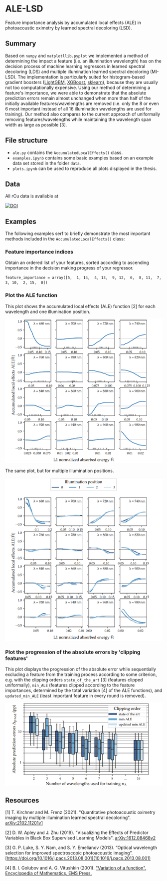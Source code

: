 # ALE-LSD
Feature importance analysis by accumulated local effects (ALE) in photoacoustic oximetry by learned spectral decoloring (LSD).
## Summary
Based on `numpy` and `matplotllib.pyplot` we implemented a method of determining the impact a feature (i.e. an illumination wavelength) has on the decision process of machine learning regressors in learned spectral decoloring (LDS) and multiple illumination learned spectral decoloring (MI-LSD). The implementation is particularly suited for histogram-based gradient boosters ([LightGBM](https://lightgbm.readthedocs.io/en/latest/pythonapi/lightgbm.LGBMRegressor.html), [XGBoost](https://xgboost.readthedocs.io/en/latest/python/python_api.html), [sklearn](https://scikit-learn.org/stable/modules/generated/sklearn.ensemble.HistGradientBoostingRegressor.html)), because they are usually not too computationally expensive. Using our method of determining a feature's importance, we were able to demonstrate that the absolute prediction errors remain almost unchanged when more than half of the initially available features/wavelengths are removed (i.e. only the 8 or even 6 most important instead of all 16 illumination wavelengths are used for training). Our method also compares to the current approach of uniformally removing features/wavelengths while maintaining the wavelength span width as large as possible [3].
## File structure
* `ale.py` contains the `AccumulatedLocalEffects()` class.
* `examples.ipynb` contains some basic examples based on an example data set stored in the folder `data`.
* `plots.ipynb` can be used to reproduce all plots displayed in the thesis.
## Data
All rCu data is available at

[![DOI](https://zenodo.org/badge/DOI/10.5281/zenodo.4549631.svg)](https://doi.org/10.5281/zenodo.4549631)

## Examples
The following examples serf to briefly demonstrate the most important methods included in the `AccumulatedLocalEffects()` class:
### Feature importance indices
Obtain an ordered list of your features, sorted according to ascending importance in the decision making progress of your regressor.

    feature_importance = array([5,  1, 14,  4, 13,  9, 12,  6,  8, 11,  7,  3, 10,  2, 15,  0])

### Plot the ALE function
This plot shows the accumulated local effects (ALE) function [2] for each wavelength and one illumination position.

![ALE_function example](/plots/EXAMPLE_ALE_function.PNG)

The same plot, but for multiple illumination positions.

![ALE_function example multi](/plots/EXAMPLE_ALE_function_multi.PNG)

### Plot the progression of the absolute errors by 'clipping features'
This plot displays the progression of the absolute error while sequentially excluding a feature from the training process according to some criterion, e.g. with the clipping orders `state_of_the_art` [3] (features clipped uniformally), `min_ALE` (features clipped according to the feature importances, determined by the total variation [4] of the ALE functions), and `updated_min_ALE` (least important feature in every round is removed).

![feature clipping example](/plots/EXAMPLE_FEATCLIP_state_of_the_art-min_ALE-updated_min_ALE.PNG)

## Resources
[1] T. Kirchner and M. Frenz (2021). "Quantitative photoacoustic oximetry imaging by multiple illumination learned spectral decoloring". [arXiv:2102.11201v1](https://arxiv.org/abs/2102.11201)

[2] D. W. Apley and J. Zhu (2019). "Visualizing the Effects of Predictor Variables in Black Box Supervised Learning Models". [arXiv:1612.08468v2](https://arxiv.org/abs/1612.08468)

[3] G. P. Luke, S. Y. Nam, and S. Y. Emelianov (2013). “Optical wavelength selection for
improved spectroscopic photoacoustic imaging”. [https://doi.org/10.1016/j.pacs.2013.08.001](10.1016/j.pacs.2013.08.001)

[4] B. I. Golubov and A. G. Vitushkin (2001). ["Variation of a function". Encyclopedia of Mathematics, EMS Press.](https://encyclopediaofmath.org/index.php?title=Variation_of_a_function)
